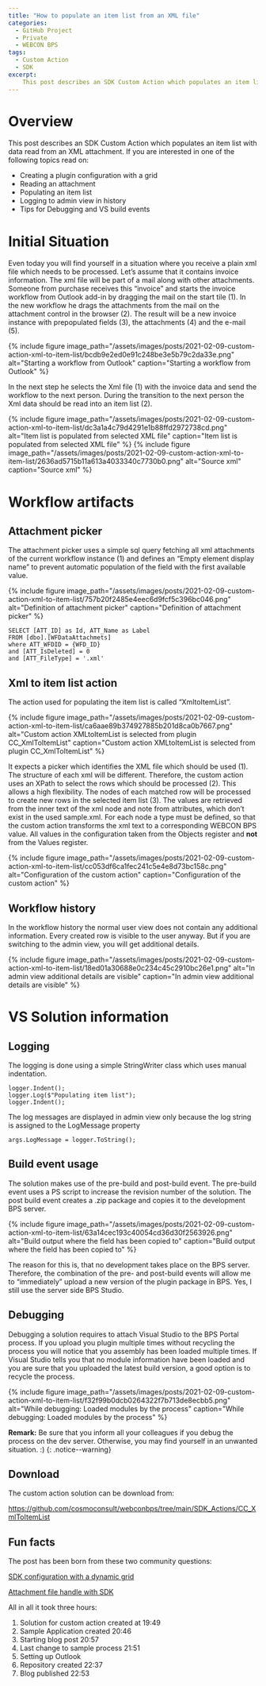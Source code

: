 ```yaml
---
title: "How to populate an item list from an XML file"
categories:
  - GitHub Project
  - Private
  - WEBCON BPS  
tags:
  - Custom Action
  - SDK
excerpt:
    This post describes an SDK Custom Action which populates an item list with data read from an XML attachment.
---
```


# Overview

This post describes an SDK Custom Action which populates an item list with data
read from an XML attachment. If you are interested in one of the following
topics read on:

-   Creating a plugin configuration with a grid
-   Reading an attachment
-   Populating an item list
-   Logging to admin view in history
-   Tips for Debugging and VS build events

# Initial Situation

Even today you will find yourself in a situation where you receive a plain xml
file which needs to be processed. Let’s assume that it contains invoice
information. The xml file will be part of a mail along with other attachments.
Someone from purchase receives this “invoice” and starts the invoice workflow
from Outlook add-in by dragging the mail on the start tile (1). In the new
workflow he drags the attachments from the mail on the attachment control in the
browser (2). The result will be a new invoice instance with prepopulated fields
(3), the attachments (4) and the e-mail (5).

{% include figure image_path="/assets/images/posts/2021-02-09-custom-action-xml-to-item-list/bcdb9e2ed0e91c248be3e5b79c2da33e.png" alt="Starting a workflow from Outlook" caption="Starting a workflow from Outlook" %}

In the next step he selects the Xml file (1) with the invoice data and send the
workflow to the next person. During the transition to the next person the Xml
data should be read into an item list (2).

{% include figure image_path="/assets/images/posts/2021-02-09-custom-action-xml-to-item-list/dc3a1a4c79d4291e1b88ffd2972738cd.png" alt="Item list is populated from selected XML file" caption="Item list is populated from selected XML file" %}
{% include figure image_path="/assets/images/posts/2021-02-09-custom-action-xml-to-item-list/2636ad5715b11a613a4033340c7730b0.png" alt="Source xml" caption="Source xml" %}

# Workflow artifacts

## Attachment picker

The attachment picker uses a simple sql query fetching all xml attachments of
the current workflow instance (1) and defines an “Empty element display name” to
prevent automatic population of the field with the first available value.

{% include figure image_path="/assets/images/posts/2021-02-09-custom-action-xml-to-item-list/757b20f2485e4eec6d9fcf5c396bc046.png" alt="Definition of attachment picker" caption="Definition of attachment picker" %}

~~~~~~~~~~~~~~~~~~~~~~~~~~~~~~~~~~~~~~~~~~~~~~~~~~~~~~~~~~~~~~~~~~~~~~~~~~~~~~~~
SELECT [ATT_ID] as Id, ATT_Name as Label
FROM [dbo].[WFDataAttachmets]
where ATT_WFDID = {WFD_ID}
and [ATT_IsDeleted] = 0
and [ATT_FileType] = '.xml'
~~~~~~~~~~~~~~~~~~~~~~~~~~~~~~~~~~~~~~~~~~~~~~~~~~~~~~~~~~~~~~~~~~~~~~~~~~~~~~~~

## Xml to item list action

The action used for populating the item list is called “XmltoItemList”.

{% include figure image_path="/assets/images/posts/2021-02-09-custom-action-xml-to-item-list/ca6aae89b374927885b201d8ca0b7667.png" alt="Custom action XMLtoItemList is selected from plugin CC_XmlToItemList" caption="Custom action XMLtoItemList is selected from plugin CC_XmlToItemList" %}

It expects a picker which identifies the XML file which should be used (1). The
structure of each xml will be different. Therefore, the custom action uses an
XPath to select the rows which should be processed (2). This allows a high
flexibility. The nodes of each matched row will be processed to create new rows
in the selected item list (3). The values are retrieved from the inner text of
the xml node and note from attributes, which don’t exist in the used sample.xml.
For each node a type must be defined, so that the custom action transforms the
xml text to a corresponding WEBCON BPS value. All values in the configuration
taken from the Objects register and **not** from the Values register.


{% include figure image_path="/assets/images/posts/2021-02-09-custom-action-xml-to-item-list/cc053df6ca1fec241c5e4e8d73bc158c.png" alt="Configuration of the custom action" caption="Configuration of the custom action" %}


## Workflow history

In the workflow history the normal user view does not contain any additional
information. Every created row is visible to the user anyway. But if you are
switching to the admin view, you will get additional details.

{% include figure image_path="/assets/images/posts/2021-02-09-custom-action-xml-to-item-list/18ed01a30688e0c234c45c2910bc26e1.png" alt="In admin view additional details are visible" caption="In admin view additional details are visible" %}

# VS Solution information

## Logging

The logging is done using a simple StringWriter class which uses manual
indentation.

~~~~~~~~~~~~~~~~~~~~~~~~~~~~~~~~~~~~~~~~~~~~~~~~~~~~~~~~~~~~~~~~~~~~~~~~~~~~~~~~
logger.Indent();
logger.Log($"Populating item list");
logger.Indent();
~~~~~~~~~~~~~~~~~~~~~~~~~~~~~~~~~~~~~~~~~~~~~~~~~~~~~~~~~~~~~~~~~~~~~~~~~~~~~~~~

The log messages are displayed in admin view only because the log string is
assigned to the LogMessage property

~~~~~~~~~~~~~~~~~~~~~~~~~~~~~~~~~~~~~~~~~~~~~~~~~~~~~~~~~~~~~~~~~~~~~~~~~~~~~~~~
args.LogMessage = logger.ToString();
~~~~~~~~~~~~~~~~~~~~~~~~~~~~~~~~~~~~~~~~~~~~~~~~~~~~~~~~~~~~~~~~~~~~~~~~~~~~~~~~

## Build event usage

The solution makes use of the pre-build and post-build event. The pre-build
event uses a PS script to increase the revision number of the solution. The post
build event creates a .zip package and copies it to the development BPS server.

{% include figure image_path="/assets/images/posts/2021-02-09-custom-action-xml-to-item-list/63a14cec193c40054cd36d30f2563926.png" alt="Build output where the field has been copied to" caption="Build output where the field has been copied to" %}

The reason for this is, that no development takes place on the BPS server.
Therefore, the combination of the pre- and post-build events will allow me to
“immediately” upload a new version of the plugin package in BPS. Yes, I still
use the server side BPS Studio.

## Debugging

Debugging a solution requires to attach Visual Studio to the BPS Portal process.
If you upload you plugin multiple times without recycling the process you will
notice that you assembly has been loaded multiple times. If Visual Studio tells
you that no module information have been loaded and you are sure that you
uploaded the latest build version, a good option is to recycle the process.

{% include figure image_path="/assets/images/posts/2021-02-09-custom-action-xml-to-item-list/f32f99b0dcb0264322f7b713de8ecbb5.png" alt="While debugging: Loaded modules by the process" caption="While debugging: Loaded modules by the process" %}

**Remark:**
Be sure that you inform all your colleagues if you debug the process on the dev
server. Otherwise, you may find yourself in an unwanted situation. :)
{: .notice--warning}

## Download

The custom action solution can be download from:

<https://github.com/cosmoconsult/webconbps/tree/main/SDK_Actions/CC_XmlToItemList>

## Fun facts
The post has been born from these two community questions:

[SDK configuration with a dynamic grid](https://community.webcon.com/forum/thread/111)

[Attachment file handle with SDK](https://community.webcon.com/forum/thread/231)

All in all it took three hours:
1. Solution for custom action created at 19:49
2. Sample Application created 20:46
3. Starting blog post 20:57
4. Last change to sample process 21:51
5. Setting up Outlook
6. Repository created 22:37
7. Blog published 22:53 

